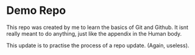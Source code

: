 # Demo Repo

This repo was created by me to learn the basics of Git and Github. It isnt really meant to do anything, just like the appendix in the Human body.

This update is to practise the process of a repo update. (Again, useless).
